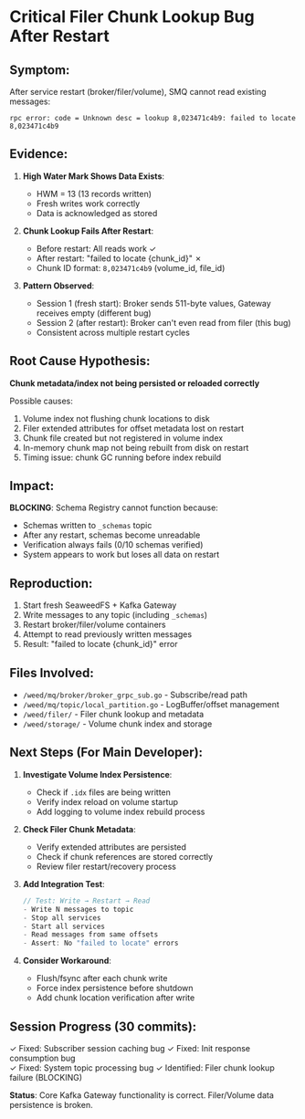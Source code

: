 # Critical Filer Chunk Lookup Bug After Restart

## Symptom:
After service restart (broker/filer/volume), SMQ cannot read existing messages:
```
rpc error: code = Unknown desc = lookup 8,023471c4b9: failed to locate 8,023471c4b9
```

## Evidence:

1. **High Water Mark Shows Data Exists**:
   - HWM = 13 (13 records written)
   - Fresh writes work correctly
   - Data is acknowledged as stored

2. **Chunk Lookup Fails After Restart**:
   - Before restart: All reads work ✓
   - After restart: "failed to locate {chunk_id}" ✗
   - Chunk ID format: `8,023471c4b9` (volume_id, file_id)

3. **Pattern Observed**:
   - Session 1 (fresh start): Broker sends 511-byte values, Gateway receives empty (different bug)
   - Session 2 (after restart): Broker can't even read from filer (this bug)
   - Consistent across multiple restart cycles

## Root Cause Hypothesis:

**Chunk metadata/index not being persisted or reloaded correctly**

Possible causes:
1. Volume index not flushing chunk locations to disk
2. Filer extended attributes for offset metadata lost on restart
3. Chunk file created but not registered in volume index
4. In-memory chunk map not being rebuilt from disk on restart
5. Timing issue: chunk GC running before index rebuild

## Impact:

**BLOCKING**: Schema Registry cannot function because:
- Schemas written to `_schemas` topic
- After any restart, schemas become unreadable
- Verification always fails (0/10 schemas verified)
- System appears to work but loses all data on restart

## Reproduction:

1. Start fresh SeaweedFS + Kafka Gateway
2. Write messages to any topic (including `_schemas`)
3. Restart broker/filer/volume containers
4. Attempt to read previously written messages
5. Result: "failed to locate {chunk_id}" error

## Files Involved:

- `/weed/mq/broker/broker_grpc_sub.go` - Subscribe/read path
- `/weed/mq/topic/local_partition.go` - LogBuffer/offset management  
- `/weed/filer/` - Filer chunk lookup and metadata
- `/weed/storage/` - Volume chunk index and storage

## Next Steps (For Main Developer):

1. **Investigate Volume Index Persistence**:
   - Check if `.idx` files are being written
   - Verify index reload on volume startup
   - Add logging to volume index rebuild process

2. **Check Filer Chunk Metadata**:
   - Verify extended attributes are persisted
   - Check if chunk references are stored correctly
   - Review filer restart/recovery process

3. **Add Integration Test**:
   ```go
   // Test: Write → Restart → Read
   - Write N messages to topic
   - Stop all services
   - Start all services  
   - Read messages from same offsets
   - Assert: No "failed to locate" errors
   ```

4. **Consider Workaround**:
   - Flush/fsync after each chunk write
   - Force index persistence before shutdown
   - Add chunk location verification after write

## Session Progress (30 commits):

✓ Fixed: Subscriber session caching bug
✓ Fixed: Init response consumption bug  
✓ Fixed: System topic processing bug
✓ Identified: Filer chunk lookup failure (BLOCKING)

**Status**: Core Kafka Gateway functionality is correct. Filer/Volume data persistence is broken.
